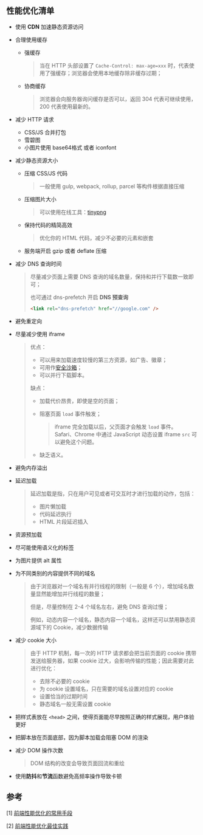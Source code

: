 ## 性能优化清单

- 使用 **CDN** 加速静态资源访问

- 合理使用缓存

  - 强缓存

    > 当在 HTTP 头部设置了 `Cache-Control: max-age=xxx` 时，代表使用了强缓存；浏览器会使用本地缓存除非缓存过期；

  - 协商缓存

    > 浏览器会向服务器询问缓存是否可以，返回 304 代表可继续使用，200 代表使用最新的。

- 减少 HTTP 请求

  - CSS/JS 合并打包
  - 雪碧图
  - 小图片使用 base64格式 或者 iconfont

- 减少静态资源大小

  - 压缩 CSS/JS 代码

    > 一般使用 gulp, webpack, rollup, parcel 等构件根据直接压缩

  - 压缩图片大小

    > 可以使用在线工具：[tinypng](<https://tinypng.com/>)

  - 保持代码的精简高效

    > 优化你的 HTML 代码，减少不必要的元素和嵌套

  - 服务端开启 gzip 或者 deflate 压缩

- 减少 DNS 查询时间

  > 尽量减少页面上需要 DNS 查询的域名数量，保持和并行下载数一致即可；
  >
  > 也可通过 dns-prefetch 开启 **DNS 预查询**
  >
  > ```html
  > <link rel="dns-prefetch" href="//google.com" />
  > ```

- 避免重定向

- 尽量减少使用 iframe

  > 优点：
  >
  > - 可以用来加载速度较慢的第三方资源，如广告、徽章；
  > - 可用作[安全沙箱](http://www.html5rocks.com/en/tutorials/security/sandboxed-iframes/)；
  > - 可以并行下载脚本。
  >
  > 缺点：
  >
  > - 加载代价昂贵，即使是空的页面；
  >
  > - 阻塞页面 `load` 事件触发；
  >
  >   > iframe 完全加载以后，父页面才会触发 `load` 事件。 Safari、Chrome 中通过 JavaScript 动态设置 iframe `src` 可以避免这个问题。
  >
  > - 缺乏语义。

- 避免内存溢出

- 延迟加载

  > 延迟加载是指，只在用户可见或者可交互时才进行加载的动作，包括：
  >
  > - 图片懒加载
  > - 代码延迟执行
  > - HTML 片段延迟插入

- 资源预加载

- 尽可能使用语义化的标签

- 为图片提供 alt 属性

- 为不同类别的内容提供不同的域名

  > 由于浏览器对一个域名有并行线程的限制（一般是 6 个），增加域名数量显然能增加并行线程的数量；
  >
  > 但是，尽量控制在 2-4 个域名左右，避免 DNS 查询过慢；
  >
  > 例如，动态内容一个域名，静态内容一个域名，这样还可以禁用静态资源域下的 Cookie，减少数据传输

- 减少 cookie 大小

  > 由于 HTTP 机制，每一次的 HTTP 请求都会把当前页面的 cookie 携带发送给服务器，如果 cookie 过大，会影响传输的性能；因此需要对此进行优化：
  >
  > - 去除不必要的 cookie
  > - 为 cookie 设置域名，只在需要的域名设置对应的 cookie
  > - 设置恰当的过期时间
  > - 静态域名一般无需设置 cookie

- 把样式表放在 `<head>` 之间，使得页面能尽早按照正确的样式展现，用户体验更好

- 把脚本放在页面底部，因为脚本加载会阻塞 DOM 的渲染

- 减少 DOM 操作次数

  > DOM 结构的改变会导致页面回流和重绘

- 使用**防抖**和**节流**函数避免高频率操作导致卡顿



## 参考

[1] [前端性能优化的常用手段](<https://juejin.im/post/59672fbff265da6c3f70cd53>)

[2] [前端性能优化最佳实践](<https://csspod.com/frontend-performance-best-practices/>)